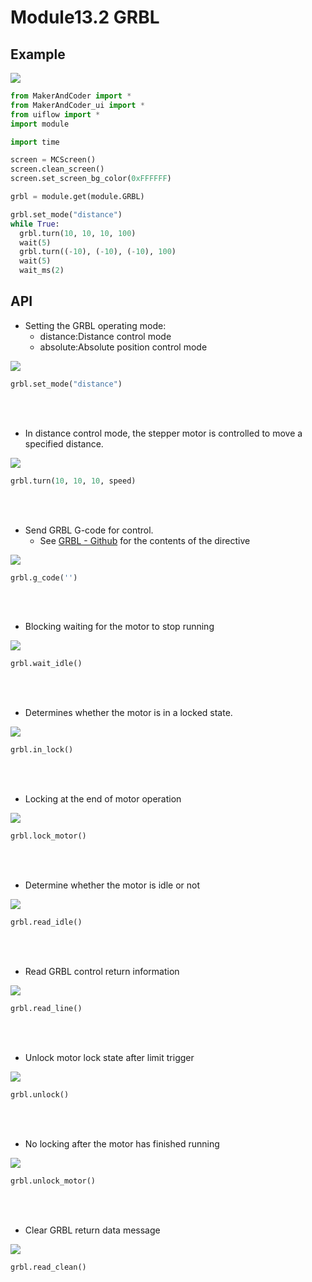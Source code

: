 # Module13.2 GRBL

## Example


<img class="blockly_svg" src="https://makerandcoder.com/MCLab/blockly/modules/grbl/uiflow_block_grbl_example.svg">

```python
from MakerAndCoder import *
from MakerAndCoder_ui import *
from uiflow import *
import module

import time

screen = MCScreen()
screen.clean_screen()
screen.set_screen_bg_color(0xFFFFFF)

grbl = module.get(module.GRBL)

grbl.set_mode("distance")
while True:
  grbl.turn(10, 10, 10, 100)
  wait(5)
  grbl.turn((-10), (-10), (-10), 100)
  wait(5)
  wait_ms(2)
```

## API
- Setting the GRBL operating mode:
  - distance:Distance control mode
  - absolute:Absolute position control mode
<img class="blockly_svg" src="https://makerandcoder.com/MCLab/blockly/modules/grbl/uiflow_block_grbl_set_mode.svg">

```python
grbl.set_mode("distance")
```

<br><br>
- In distance control mode, the stepper motor is controlled to move a specified distance.
<img class="blockly_svg" src="https://makerandcoder.com/MCLab/blockly/modules/grbl/uiflow_block_grbl_turn.svg">

```python
grbl.turn(10, 10, 10, speed)
```

<br><br>
- Send GRBL G-code for control.
  - See [GRBL - Github](https://github.com/grbl/grbl/wiki) for the contents of the directive
<img class="blockly_svg" src="https://makerandcoder.com/MCLab/blockly/modules/grbl/uiflow_block_grbl_g_code.svg">

```python
grbl.g_code('')
```

<br><br>
- Blocking waiting for the motor to stop running
<img class="blockly_svg" src="https://makerandcoder.com/MCLab/blockly/modules/grbl/uiflow_block_grbl_wait_idle.svg">

```python
grbl.wait_idle()
```


<br><br>
- Determines whether the motor is in a locked state.
<img class="blockly_svg" src="https://makerandcoder.com/MCLab/blockly/modules/grbl/uiflow_block_grbl_in_lock.svg">

```python
grbl.in_lock()
```

<br><br>
- Locking at the end of motor operation
<img class="blockly_svg" src="https://makerandcoder.com/MCLab/blockly/modules/grbl/uiflow_block_grbl_lock_motor.svg">

```python
grbl.lock_motor()
```

<br><br>
- Determine whether the motor is idle or not
<img class="blockly_svg" src="https://makerandcoder.com/MCLab/blockly/modules/grbl/uiflow_block_grbl_read_idle.svg">

```python
grbl.read_idle()
```

<br><br>
- Read GRBL control return information
<img class="blockly_svg" src="https://makerandcoder.com/MCLab/blockly/modules/grbl/uiflow_block_grbl_read_line.svg">

```python
grbl.read_line()
```

<br><br>
- Unlock motor lock state after limit trigger
<img class="blockly_svg" src="https://makerandcoder.com/MCLab/blockly/modules/grbl/uiflow_block_grbl_unlock.svg">

```python
grbl.unlock()
```

<br><br>
- No locking after the motor has finished running
<img class="blockly_svg" src="https://makerandcoder.com/MCLab/blockly/modules/grbl/uiflow_block_grbl_unlock_motor.svg">

```python
grbl.unlock_motor()
```

<br><br>
- Clear GRBL return data message

<img class="blockly_svg" src="https://makerandcoder.com/MCLab/blockly/modules/grbl/uiflow_block_grbl_read_clean.svg">

```python
grbl.read_clean()
```


